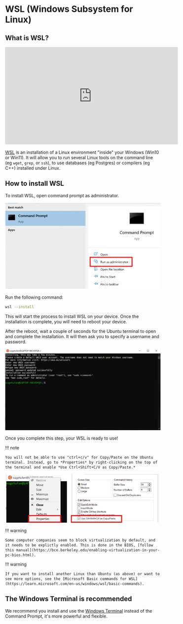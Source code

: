 
# WSL (Windows Subsystem for Linux)


## What is WSL?

<iframe width="560" height="315" src="https://www.youtube.com/embed/48k317kOxqg" title="YouTube video player" frameborder="0" allow="accelerometer; autoplay; clipboard-write; encrypted-media; gyroscope; picture-in-picture" allowfullscreen></iframe>

[WSL](https://docs.microsoft.com/en-us/windows/wsl/) is an installation of a Linux environment "inside" your Windows (Win10 or Win11).
It will allow you to run several Linux tools on the command line (eg `wget`, `grep`, or `ssh`), to use databases (eg Postgres) or compilers (eg C++) installed under Linux.

## How to install WSL

To install WSL, open command prompt as administrator. 

![image](./img/cmd-2.jpg)

Run the following command:

```sh
wsl --install
```

This will start the process to install WSL on your device. Once the installation is complete, you will need to reboot your device.   

After the reboot, wait a couple of seconds for the Ubuntu terminal to open and complete the installation. It will then ask you to specify a username and password. 

![image](./img/setup-3.jpg)

Once you complete this step, your WSL is ready to use! 

!!! note

    You will not be able to use "ctrl+c/v" for Copy/Paste on the Ubuntu terminal. Instead, go to *Properties* by right-clicking on the top of the terminal and enable *Use Ctrl+Shift+C/V as Copy/Paste.*

![image](./img/copy_ubuntu.jpg)


!!! warning

    Some computer companies seem to block virtualization by default, and it needs to be explictly enabled. This is done in the BIOS, [follow this manual](https://bce.berkeley.edu/enabling-virtualization-in-your-pc-bios.html).


!!! warning

    If you want to install another Linux than Ubuntu (as above) or want to see more options, see the [Microsoft Basic commands for WSL](https://learn.microsoft.com/en-us/windows/wsl/basic-commands).

## The Windows Terminal is recommended

We recommend you install and use the [Windows Terminal](https://learn.microsoft.com/en-us/windows/terminal/) instead of the Command Prompt, it's more powerful and flexible.
